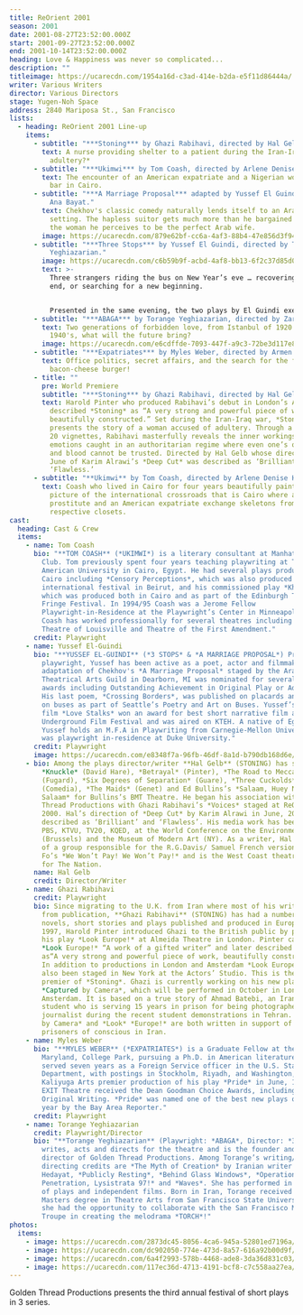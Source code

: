 ```yaml
---
title: ReOrient 2001
season: 2001
date: 2001-08-27T23:52:00.000Z
start: 2001-09-27T23:52:00.000Z
end: 2001-10-14T23:52:00.000Z
heading: Love & Happiness was never so complicated...
description: ""
titleimage: https://ucarecdn.com/1954a16d-c3ad-414e-b2da-e5f11d86444a/
writer: Various Writers
director: Various Directors
stage: Yugen-Noh Space
address: 2840 Mariposa St., San Francisco
lists:
  - heading: ReOrient 2001 Line-up
    items:
      - subtitle: "***Stoning*** by Ghazi Rabihavi, directed by Hal Gelb."
        text: A nurse providing shelter to a patient during the Iran-Iraq war. *Was it
          adultery?*
      - subtitle: "***Ukimwi*** by Tom Coash, directed by Arlene Denise Hood"
        text: The encounter of an American expatriate and a Nigerian working girl at a
          bar in Cairo.
      - subtitle: "***A Marriage Proposal*** adapted by Yussef El Guindi, directed by
          Ana Bayat."
        text: Chekhov's classic comedy naturally lends itself to an Arab-American
          setting. The hapless suitor gets much more than he bargained for in
          the woman he perceives to be the perfect Arab wife.
        image: https://ucarecdn.com/879e62bf-cc6a-4af3-88b4-47e856d3f942/
      - subtitle: "***Three Stops*** by Yussef El Guindi, directed by Torange
          Yeghiazarian."
        image: https://ucarecdn.com/c6b59b9f-acbd-4af8-bb13-6f2c37d85d0c/
        text: >-
          Three strangers riding the bus on New Year’s eve … recovering from an
          end, or searching for a new beginning.


          Presented in the same evening, the two plays by El Guindi exemplify the rich palette of contemporary Middle Eastern playwrights bridging the ethnically specific with the universal.
      - subtitle: "***ABAGA*** by Torange Yeghiazarian, directed by Zara Houshmand"
        text: Two generations of forbidden love, from Istanbul of 1920's to Jerusalem of
          1940's, what will the future bring?
        image: https://ucarecdn.com/e6cdffde-7093-447f-a9c3-72be3d117e85/
      - subtitle: "***Expatriates*** by Myles Weber, directed by Armen Dilanchian"
        text: Office politics, secret affairs, and the search for the forbidden
          bacon-cheese burger!
      - title: ""
        pre: World Premiere
        subtitle: "***Stoning*** by Ghazi Rabihavi, directed by Hal Gelb"
        text: Harold Pinter who produced Rabihavi’s debut in London’s Almieda Theatre
          described *Stoning* as “A very strong and powerful piece of work,
          beautifully constructed.” Set during the Iran-Iraq war, *Stoning*
          presents the story of a woman accused of adultery. Through a series of
          20 vignettes, Rabihavi masterfully reveals the inner workings of human
          emotions caught in an authoritarian regime where even one’s own flesh
          and blood cannot be trusted. Directed by Hal Gelb whose direction last
          June of Karim Alrawi’s *Deep Cut* was described as ‘Brilliant’ and
          ‘Flawless.’
      - subtitle: "**Ukimwi** by Tom Coash, directed by Arlene Denise Hood"
        text: Coash who lived in Cairo for four years beautifully paints an intimate
          picture of the international crossroads that is Cairo where a Nigerian
          prostitute and an American expatriate exchange skeletons from their
          respective closets.
cast:
  heading: Cast & Crew
  items:
    - name: Tom Coash
      bio: "**TOM COASH** (*UKIMWI*) is a literary consultant at Manhattan Theatre
        Club. Tom previously spent four years teaching playwriting at The
        American University in Cairo, Egypt. He had several plays produced in
        Cairo including *Censory Perceptions*, which was also produced at an
        international festival in Beirut, and his commissioned play *Khamaseen*,
        which was produced both in Cairo and as part of the Edinburgh Theatre
        Fringe Festival. In 1994/95 Coash was a Jerome Fellow
        Playwright-in-Residence at the Playwright’s Center in Minneapolis, MN.
        Coash has worked professionally for several theatres including Actors
        Theatre of Louisville and Theatre of the First Amendment."
      credit: Playwright
    - name: Yussef El-Guindi
      bio: "**YUSSEF EL-GUINDI** (*3 STOPS* & *A MARRIAGE PROPOSAL*) Primarily a
        playwright, Yussef has been active as a poet, actor and filmmaker: His
        adaptation of Chekhov's *A Marriage Proposal* staged by the Arab
        Theatrical Arts Guild in Dearborn, MI was nominated for several PAGE
        awards including Outstanding Achievement in Original Play or Adaptation.
        His last poem, *Crossing Borders*, was published on placards and placed
        on buses as part of Seattle’s Poetry and Art on Buses. Yussef’s short
        film *Love Stalks* won an award for best short narrative film at Seattle
        Underground Film Festival and was aired on KTEH. A native of Egypt,
        Yussef holds an M.F.A in Playwriting from Carnegie-Mellon University and
        was playwright in-residence at Duke University."
      credit: Playwright
      image: https://ucarecdn.com/e8348f7a-96fb-46df-8a1d-b790db168d6e/
    - bio: Among the plays director/writer **Hal Gelb** (STONING) has staged are
        *Knuckle* (David Hare), *Betrayal* (Pinter), *The Road to Mecca*
        (Fugard), *Six Degrees of Separation* (Guare), *Three Cuckolds*
        (Comedia), *The Maids* (Genet) and Ed Bullins’s *Salaam, Huey Newton,
        Salaam* for Bullins’s BMT Theatre. He began his association with Golden
        Thread Productions with Ghazi Rabihavi’s *Voices* staged at ReOrient
        2000. Hal’s direction of *Deep Cut* by Karim Alrawi in June, 2001 was
        described as ‘Brilliant’ and ‘Flawless’. His media work has been seen on
        PBS, KTVU, TV20, KQED, at the World Conference on the Environment
        (Brussels) and the Museum of Modern Art (NY). As a writer, Hal was one
        of a group responsible for the R.G.Davis/ Samuel French version of Dario
        Fo’s *We Won’t Pay! We Won’t Pay!* and is the West Coast theatre critic
        for The Nation.
      name: Hal Gelb
      credit: Director/Writer
    - name: Ghazi Rabihavi
      credit: Playwright
      bio: Since migrating to the U.K. from Iran where most of his writing is banned
        from publication, **Ghazi Rabihavi** (STONING) has had a number of
        novels, short stories and plays published and produced in Europe. In
        1997, Harold Pinter introduced Ghazi to the British public by producing
        his play *Look Europe!* at Almeida Theatre in London. Pinter called
        *Look Europe!* “A work of a gifted writer” and later described *Stoning*
        as“A very strong and powerful piece of work, beautifully constructed.”
        In addition to productions in London and Amsterdam *Look Europe!* has
        also been staged in New York at the Actors’ Studio. This is the world
        premier of *Stoning*. Ghazi is currently working on his new play,
        *Captured by Camera*, which will be performed in October in London and
        Amsterdam. It is based on a true story of Ahmad Batebi, an Iranian film
        student who is serving 15 years in prison for being photographed by a
        journalist during the recent student demonstrations in Tehran. *Captured
        by Camera* and *Look* *Europe!* are both written in support of the
        prisoners of conscious in Iran.
    - name: Myles Weber
      bio: "**MYLES WEBER** (*EXPATRIATES*) is a Graduate Fellow at the University of
        Maryland, College Park, pursuing a Ph.D. in American literature. He
        served seven years as a Foreign Service officer in the U.S. State
        Department, with postings in Stockholm, Riyadh, and Washington, D.C.
        Kaliyuga Arts premier production of his play *Pride* in June, 1999 at
        EXIT Theatre received the Dean Goodman Choice Awards, including one for
        Original Writing. *Pride* was named one of the best new plays of the
        year by the Bay Area Reporter."
      credit: Playwright
    - name: Torange Yeghiazarian
      credit: Playwright/Director
      bio: "**Torange Yeghiazarian** (Playwright: *ABAGA*, Director: *3 STOPS*)
        writes, acts and directs for the theatre and is the founder and artistic
        director of Golden Thread Productions. Among Torange’s writing/
        directing credits are *The Myth of Creation* by Iranian writer Sadegh
        Hedayat, *Publicly Resting*, *Behind Glass Windows*, *Operation No
        Penetration, Lysistrata 97!* and *Waves*. She has performed in a number
        of plays and independent films. Born in Iran, Torange received her
        Masters degree in Theatre Arts from San Francisco State University where
        she had the opportunity to collaborate with the San Francisco Mime
        Troupe in creating the melodrama *TORCH*!"
photos:
  items:
    - image: https://ucarecdn.com/2873dc45-8056-4ca6-945a-52801ed7196a/
    - image: https://ucarecdn.com/dc902050-774e-473d-8a57-616a92b00d9f/
    - image: https://ucarecdn.com/6a4f2993-578b-4468-ade8-3da36d831c03/
    - image: https://ucarecdn.com/117ec36d-4713-4191-bcf8-c7c558aa27ea/
---
```

Golden Thread Productions presents the third annual festival of short plays in 3 series.